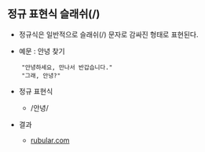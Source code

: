 ## 정규 표현식 슬래쉬(/)
- 정규식은 일반적으로 슬래쉬(/) 문자로 감싸진 형태로 표현된다.

- 예문 : 안녕 찾기
```
	"안녕하세요, 만나서 반갑습니다." 
	"그래, 안녕?"
```

- 정규 표현식
	- /안녕/

- 결과
	- [rubular.com](https://rubular.com/r/i6kXOgYO9f)